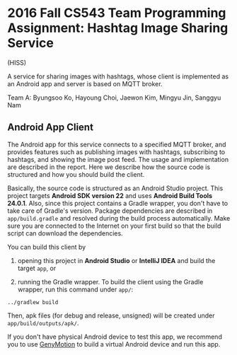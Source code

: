# 2016 Fall CS543 Team Programming Assignment: Hashtag Image Sharing Service
(HISS)

A service for sharing images with hashtags, whose client is implemented as an
Android app and server is based on MQTT broker.

Team A: Byungsoo Ko, Hayoung Choi, Jaewon Kim, Mingyu Jin, Sanggyu Nam

## Android App Client

The Android app for this service connects to a specified MQTT broker, and
provides features such as publishing images with hashtags, subscribing to
hashtags, and showing the image post feed. The usage and implementation are
described in the report. Here we describe how the source code is structured and
how you should build the client.

Basically, the source code is structured as an Android Studio project. This
project targets **Android SDK version 22** and uses **Android Build Tools
24.0.1**. Also, since this project contains a Gradle wrapper, you don't have to
take care of Gradle's version. Package dependencies are described in
`app/build.gradle` and resolved during the build process automatically. Make
sure you are connected to the Internet on your first build so that the build
script can download the dependencies.

You can build this client by

1) opening this project in **Android Studio** or **IntelliJ IDEA** and build
the target `app`, or

2) running the Gradle wrapper. To build the client using the Gradle wrapper,
    run this command under `app/`:

```
../gradlew build
```

Then, apk files (for debug and release, unsigned) will be created under
`app/build/outputs/apk/`.

If you don't have physical Android device to test this app, we recommend you to
use [GenyMotion](https://www.genymotion.com/) to build a virtual Android device
and run this app.
